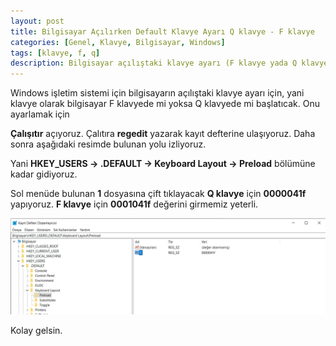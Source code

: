 ```yaml
---
layout: post
title: Bilgisayar Açılırken Default Klavye Ayarı Q klavye - F klavye
categories: [Genel, Klavye, Bilgisayar, Windows]
tags: [klavye, f, q]
description: Bilgisayar açılıştaki klavye ayarı (F klavye yada Q klavye)
---
```


Windows işletim sistemi için bilgisayarın açılıştaki klavye ayarı için, yani klavye olarak bilgisayar F klavyede mi yoksa
Q klavyede mi başlatıcak. Onu ayarlamak için

**Çalışıtır** açıyoruz. Çalıtıra **regedit** yazarak kayıt defterine ulaşıyoruz. Daha sonra aşağıdaki resimde bulunan yolu izliyoruz.

Yani **HKEY_USERS -> .DEFAULT -> Keyboard Layout -> Preload** bölümüne kadar gidiyoruz.

Sol menüde bulunan **1** dosyasına çift tıklayacak **Q klavye** için **0000041f** yapıyoruz. **F klavye** için **0001041f** değerini girmemiz yeterli.

<img src="https://raw.githubusercontent.com/ferhatakbulut/ferhatakbulut.github.io/main/image/klavye.png">



Kolay gelsin.

